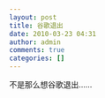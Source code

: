 ```yaml
---
layout: post
title: 谷歌退出
date: 2010-03-23 04:31
author: admin
comments: true
categories: []
---
```

不是那么想谷歌退出……
